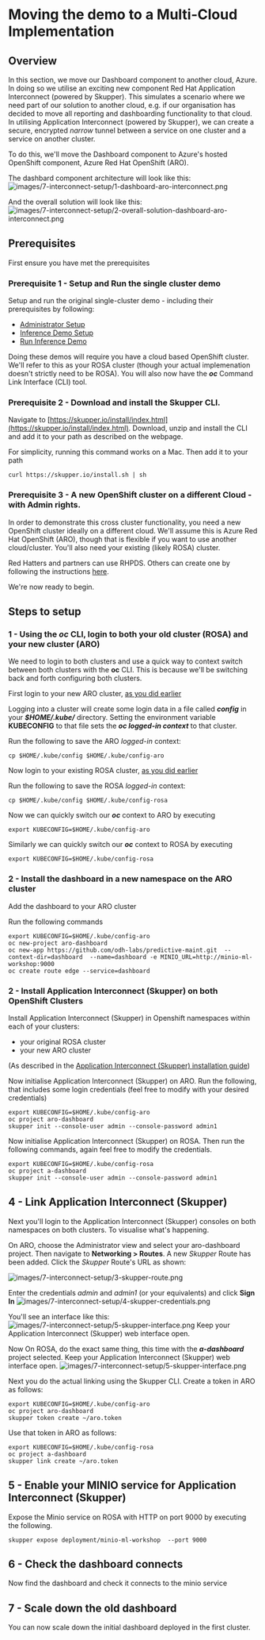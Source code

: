 # Moving the demo to a Multi-Cloud Implementation

## Overview

In this section, we move our Dashboard component to another cloud, Azure. In doing so we utilise an exciting new component Red Hat Application Interconnect (powered by Skupper).
This simulates a scenario where we need part of our solution to another cloud, e.g. if our organisation has decided to move all reporting and dashboarding functionality to that cloud.
In utilising Application Interconnect (powered by Skupper), we can create a secure, encrypted *narrow* tunnel between a service on one cluster and a service on another cluster.

To do this, we'll move the Dashboard component to Azure's hosted OpenShift component, Azure Red Hat OpenShift (ARO).

The dashbard component architecture will look like this:
![images/7-interconnect-setup/1-dashboard-aro-interconnect.png](images/7-interconnect-setup/1-dashboard-aro-interconnect.png) 

And the overall solution will look like this:
![images/7-interconnect-setup/2-overall-solution-dashboard-aro-interconnect.png](images/7-interconnect-setup/2-overall-solution-dashboard-aro-interconnect.png) 


## Prerequisites 
First ensure you have met the prerequisites

### Prerequisite 1 - Setup and Run the single cluster demo

Setup and run the original single-cluster demo - including their prerequisites by following:
- [Administrator Setup](https://github.com/odh-labs/predictive-maint/blob/main/docs/administrator-setup.md)
- [Inference Demo Setup](https://github.com/odh-labs/predictive-maint/blob/main/docs/image-detection-1-inference-demo-setup.md)
- [Run Inference Demo](https://github.com/odh-labs/predictive-maint/blob/main/docs/image-detection-2-inference-demo.md)

Doing these demos will require you have a cloud based OpenShift cluster. We'll refer to this as your ROSA cluster (though your actual implemenation doesn't strictly need to be ROSA). You will also now have the ***oc*** Command Link Interface (CLI) tool.

### Prerequisite 2 - Download and install the Skupper CLI.

Navigate to [https://skupper.io/install/index.html](https://skupper.io/install/index.html). Download, unzip and install the CLI and add it to your path as described on the webpage.

For simplicity, running this command works on a Mac. Then add it to your path
```
curl https://skupper.io/install.sh | sh
```

### Prerequisite 3 - A new OpenShift cluster on a different Cloud - with Admin rights.

In order to demonstrate this cross cluster functionality, you need a new OpenShift cluster ideally on a different cloud. We'll assume this is Azure Red Hat OpenShift (ARO), though that is flexible if you want to use another cloud/cluster. You'll also need your existing (likely ROSA) cluster.

Red Hatters and partners can use RHPDS. Others can create one by following the instructions [here](http:/try.openshift.com).

We're now ready to begin. 

## Steps to setup

### 1 - Using the ***oc*** CLI, login to both your old cluster (ROSA) and your new cluster (ARO)
We need to login to both clusters and use a quick way to context switch between both clusters with the **oc** CLI. This is because we'll be switching back and forth configuring both clusters.

First login to your new ARO cluster, [as you did earlier](https://github.com/odh-labs/predictive-maint/blob/main/docs/image-detection-1-inference-demo-setup.md#login-to-your-openshift-cluster-using-both-browser-and-terminal)

Logging into a cluster will create some login data in a file called ***config*** in your ***$HOME/.kube/*** directory. Setting the environment variable **KUBECONFIG** to that file sets the ***oc logged-in context*** to that cluster.

Run the following to save the ARO *logged-in* context:
```
cp $HOME/.kube/config $HOME/.kube/config-aro
```
Now login to your existing ROSA cluster, [as you did earlier](https://github.com/odh-labs/predictive-maint/blob/main/docs/image-detection-1-inference-demo-setup.md#login-to-your-openshift-cluster-using-both-browser-and-terminal)

Run the following to save the ROSA *logged-in* context:
```
cp $HOME/.kube/config $HOME/.kube/config-rosa
```

Now we can quickly switch our ***oc*** context to ARO by executing
```
export KUBECONFIG=$HOME/.kube/config-aro
```
Similarly we can quickly switch our ***oc*** context to ROSA by executing
```
export KUBECONFIG=$HOME/.kube/config-rosa
```

### 2 - Install the dashboard in a new namespace on the ARO cluster

Add the dashboard to your ARO cluster

Run the following commands
```
export KUBECONFIG=$HOME/.kube/config-aro
oc new-project aro-dashboard
oc new-app https://github.com/odh-labs/predictive-maint.git  --context-dir=dashboard  --name=dashboard -e MINIO_URL=http://minio-ml-workshop:9000
oc create route edge --service=dashboard
```

### 2 - Install Application Interconnect (Skupper) on both OpenShift Clusters
Install Application Interconnect (Skupper) in Openshift namespaces within each of your clusters:
- your original ROSA cluster
- your new ARO cluster

(As described in the [Application Interconnect (Skupper) installation guide](https://skupper.io/start/index.html))

Now initialise Application Interconnect (Skupper) on ARO. Run the following, that includes some login credentials (feel free to modify with your desired credentials)
```
export KUBECONFIG=$HOME/.kube/config-aro
oc project aro-dashboard
skupper init --console-user admin --console-password admin1
```

Now initialise Application Interconnect (Skupper) on ROSA. Then run the following commands, again feel free to modify the credentials.
```
export KUBECONFIG=$HOME/.kube/config-rosa
oc project a-dashboard
skupper init --console-user admin --console-password admin1
```


## 4 - Link Application Interconnect (Skupper)

Next you'll login to the Application Interconnect (Skupper) consoles on both namespaces on both clusters. To visualise what's happening.

On ARO, choose the Administrator view and select your aro-dashboard project. Then navigate to **Networking > Routes**. A new *Skupper* Route has been added. Click the *Skupper* Route's URL as shown:

![images/7-interconnect-setup/3-skupper-route.png](images/7-interconnect-setup/3-skupper-route.png) 

Enter the credentials *admin* and *admin1* (or your equivalents) and click **Sign In**
![images/7-interconnect-setup/4-skupper-credentials.png](images/7-interconnect-setup/4-skupper-credentials.png)

You'll see an interface like this:
![images/7-interconnect-setup/5-skupper-interface.png](images/7-interconnect-setup/5-skupper-interface.png)
Keep your Application Interconnect (Skupper) web interface open.


Now On ROSA, do the exact same thing, this time with the ***a-dashboard*** project selected. Keep your Application Interconnect (Skupper) web interface open.
![images/7-interconnect-setup/5-skupper-interface.png](images/7-interconnect-setup/5-skupper-interface.png)

Next you do the actual linking using the Skupper CLI. Create a token in ARO as follows:
```
export KUBECONFIG=$HOME/.kube/config-aro
oc project aro-dashboard
skupper token create ~/aro.token
```
Use that token in ARO as follows:
```
export KUBECONFIG=$HOME/.kube/config-rosa
oc project a-dashboard
skupper link create ~/aro.token
```

## 5 - Enable your MINIO service for Application Interconnect (Skupper)

Expose the Minio service on ROSA with HTTP on port 9000 by executing the following.
```
skupper expose deployment/minio-ml-workshop  --port 9000
```

## 6 - Check the dashboard connects

Now find the dashboard and check it connects to the minio service

## 7 - Scale down the old dashboard

You can now scale down the initial dashboard deployed in the first cluster.
